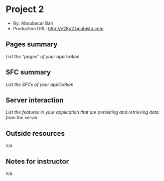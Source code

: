 # Project 2
+ By: Aboubacar Bah
+ Production URL: <http://e28p2.boubisto.com>

## Pages summary
*List the "pages" of your application*

## SFC summary
*List the SFCs of your application*
  
## Server interaction
*List the features in your application that are persisting and retrieving data from the server*

## Outside resources
n/a

## Notes for instructor
n/a
